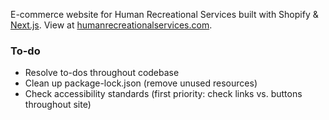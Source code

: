 E-commerce website for Human Recreational Services built with Shopify & [Next.js](https://nextjs.org/). View at [humanrecreationalservices.com](https://humanrecreationalservices.com).

### To-do

- Resolve to-dos throughout codebase
- Clean up package-lock.json (remove unused resources)
- Check accessibility standards (first priority: check links vs. buttons throughout site)
